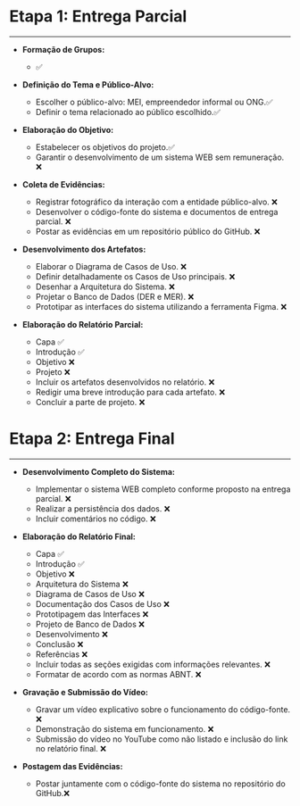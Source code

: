 # Etapa 1: Entrega Parcial
---
- **Formação de Grupos:**
  - ✅

- **Definição do Tema e Público-Alvo:**
  - Escolher o público-alvo: MEI, empreendedor informal ou ONG.✅
  - Definir o tema relacionado ao público escolhido.✅

- **Elaboração do Objetivo:**
  - Estabelecer os objetivos do projeto.✅
  - Garantir o desenvolvimento de um sistema WEB sem remuneração. ❌

- **Coleta de Evidências:**
  - Registrar fotográfico da interação com a entidade público-alvo. ❌
  - Desenvolver o código-fonte do sistema e documentos de entrega parcial. ❌
  - Postar as evidências em um repositório público do GitHub. ❌

- **Desenvolvimento dos Artefatos:**
  - Elaborar o Diagrama de Casos de Uso. ❌
  - Definir detalhadamente os Casos de Uso principais. ❌
  - Desenhar a Arquitetura do Sistema. ❌
  - Projetar o Banco de Dados (DER e MER). ❌
  - Prototipar as interfaces do sistema utilizando a ferramenta Figma. ❌

- **Elaboração do Relatório Parcial:**
  - Capa ✅
  - Introdução ✅
  - Objetivo ❌
  - Projeto ❌
  - Incluir os artefatos desenvolvidos no relatório. ❌
  - Redigir uma breve introdução para cada artefato. ❌
  - Concluir a parte de projeto. ❌

# Etapa 2: Entrega Final
---
- **Desenvolvimento Completo do Sistema:**
  - Implementar o sistema WEB completo conforme proposto na entrega parcial. ❌
  - Realizar a persistência dos dados. ❌
  - Incluir comentários no código. ❌

- **Elaboração do Relatório Final:**
  - Capa ✅
  - Introdução ✅
  - Objetivo ❌
  - Arquitetura do Sistema ❌
  - Diagrama de Casos de Uso ❌
  - Documentação dos Casos de Uso ❌
  - Prototipagem das Interfaces ❌
  - Projeto de Banco de Dados ❌
  - Desenvolvimento ❌
  - Conclusão ❌
  - Referências ❌
  - Incluir todas as seções exigidas com informações relevantes. ❌
  - Formatar de acordo com as normas ABNT. ❌

- **Gravação e Submissão do Vídeo:**
  - Gravar um vídeo explicativo sobre o funcionamento do código-fonte. ❌
  - Demonstração do sistema em funcionamento. ❌
  - Submissão do vídeo no YouTube como não listado e inclusão do link no relatório final. ❌

- **Postagem das Evidências:**
  - Postar juntamente com o código-fonte do sistema no repositório do GitHub.❌


